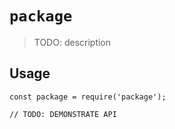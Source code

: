# `package`

> TODO: description

## Usage

```
const package = require('package');

// TODO: DEMONSTRATE API
```
